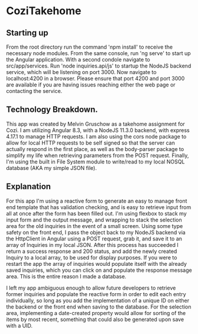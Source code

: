 # CoziTakehome

## Starting up
From the root directory run the command 'npm install' to receive the necessary node modules.  From the same console, run 'ng serve' to start up the Angular application. With a second condole navigate to src/app/services.  Run 'node inquiries.api/js' to startup the NodeJS backend service, which will be listening on port 3000. Now navigate to localhost:4200 in a browser. Please ensure that port 4200 and port 3000 are available if you are having issues reaching either the web page or contacting the service.  

## Technology Breakdown. 
This app was created by Melvin Gruschow as a takehome assignment for Cozi.  I am utilizing Angular 8.3, with a NodeJS 11.3.0 backend, with express 4.17.1 to manage HTTP requests.  I am also using the cors node package to allow for local HTTP requests to be self signed so that the server can actually respond in the first place, as well as the body-parser package to simplify my life when retrieving parameters from the POST request.  Finally, I'm using the built in File System module to write/read to my local NOSQL database (AKA my simple JSON file).

## Explanation
For this app I'm using a reactive form to generate an easy to manage front end template that has validation checking, and is easy to retrieve input from all at once after the form has been filled out.  I'm using flexbox to stack my input form and the output message, and wrapping to stack the selection area for the old inquiries in the event of a small screen.  Using some type safety on the front end, I pass the object back to my NodeJS backend via the HttpClient in Angular using a POST request, grab it, and save it to an array of Inquiries in my local JSON.  After this process has succeeded I return a success response and 200 status, and add the newly created Inquiry to a local array, to be used for display purposes.  If you were to restart the app the array of inquiries would populate itself with the already saved inquiries, which you can click on and populate the response message area. This is the entire reason I made a database. 

I left my app ambiguous enough to allow future developers to retrieve former inquiries and populate the reactive form in order to edit each entry individually, so long as you add the implementation of a unique ID on either the backend or the front end when saving to the database.  For the selection area, implementing a date-created property would allow for sorting of the items by most recent, something that could also be generated upon save with a UID.  
